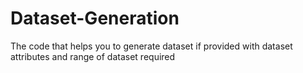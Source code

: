 # Dataset-Generation
The code that helps you to generate dataset if provided with dataset attributes and range of dataset required 
